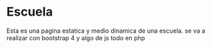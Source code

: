 # Escuela
Esta es una pagina estatica y medio dinamica de una escuela. se va a realizar con bootstrap 4 y algo de js todo en php 
